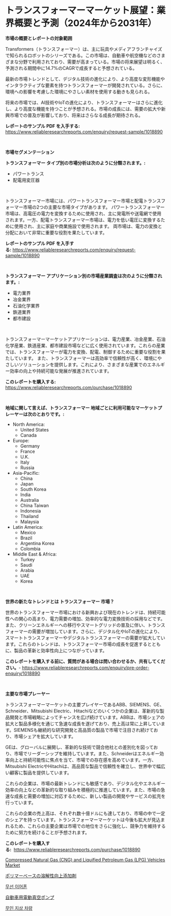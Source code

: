 <p><h1>トランスフォーマーマーケット展望：業界概要と予測（2024年から2031年）</h1></p><p><strong>市場の概要とレポートの対象範囲</strong></p>
<p><p>Transformers（トランスフォーマー）は、主に玩具やメディアフランチャイズで知られるロボットのシリーズである。この市場は、自動車や航空機などのさまざまな分野で利用されており、需要が高まっている。市場の将来展望は明るく、予測される期間中に14.7%のCAGRで成長すると予想されている。</p><p>最新の市場トレンドとして、デジタル技術の進化により、より高度な変形機能やインタラクティブな要素を持つトランスフォーマーが開発されている。さらに、環境への影響を考慮した環境にやさしい素材を使用する動きも見られる。</p><p>将来の市場では、AI技術やIoTの進化により、トランスフォーマーはさらに進化し、より高度な機能を持つことが予想される。市場の成長には、需要の拡大や新興市場での普及が影響しており、将来はさらなる成長が期待される。</p></p>
<p><strong>レポートのサンプル PDF を入手する:</strong> <a href="https://www.reliableresearchreports.com/enquiry/request-sample/1018890">https://www.reliableresearchreports.com/enquiry/request-sample/1018890</a></p>
<p>&nbsp;</p>
<p><strong>市場セグメンテーション</strong></p>
<p><strong>トランスフォーマー タイプ別の市場分析は次のように分類されます。:</strong></p>
<p><ul><li>パワートランス</li><li>配電用変圧器</li></ul></p>
<p>&nbsp;</p>
<p><p>トランスフォーマー市場には、パワートランスフォーマー市場と配電トランスフォーマー市場の2つの主要な市場タイプがあります。 パワートランスフォーマー市場は、高電圧の電力を変換するために使用され、主に発電所や送電網で使用されます。一方、配電トランスフォーマー市場は、電力を低い電圧に変換するために使用され、主に家庭や商業施設で使用されます。 両市場は、電力の変換と分配において非常に重要な役割を果たしています。</p></p>
<p><strong>レポートのサンプル PDF を入手する:</strong>&nbsp;<a href="https://www.reliableresearchreports.com/enquiry/request-sample/1018890">https://www.reliableresearchreports.com/enquiry/request-sample/1018890</a></p>
<p>&nbsp;</p>
<p><strong> トランスフォーマー アプリケーション別の市場産業調査は次のように分類されます。:</strong></p>
<p><ul><li>電力業界</li><li>冶金業界</li><li>石油化学業界</li><li>鉄道業界</li><li>都市建設</li></ul></p>
<p>&nbsp;</p>
<p><p>トランスフォーマーマーケットアプリケーションは、電力産業、冶金産業、石油化学産業、鉄道産業、都市建設市場などに広く使用されています。これらの産業では、トランスフォーマーが電力を変換、配電、制御するために重要な役割を果たしています。 また、トランスフォーマーは高効率で信頼性が高く、環境にやさしいソリューションを提供します。これにより、さまざまな産業でのエネルギー効率の向上や持続可能な発展が推進されています。</p></p>
<p><strong>このレポートを購入する:</strong>&nbsp; <a href="https://www.reliableresearchreports.com/purchase/1018890">https://www.reliableresearchreports.com/purchase/1018890</a></p>
<p>&nbsp;</p>
<p><strong>地域に関して言えば、トランスフォーマー 地域ごとに利用可能なマーケットプレーヤーは次のとおりです。:</strong></p>
<p><ul>
    <li>
        North America:
        <ul>
            <li>United States</li>
            <li>Canada</li>
        </ul>
    </li>
    <li>
        Europe:
        <ul>
            <li>Germany</li>
            <li>France</li>
            <li>U.K.</li>
            <li>Italy</li>
            <li>Russia</li>
        </ul>
    </li>
    <li>
        Asia-Pacific:
        <ul>
            <li>China</li>
            <li>Japan</li>
            <li>South Korea</li>
            <li>India</li>
            <li>Australia</li>
            <li>China Taiwan</li>
            <li>Indonesia</li>
            <li>Thailand</li>
            <li>Malaysia</li>
        </ul>
    </li>
    <li>
        Latin America:
        <ul>
            <li>Mexico</li>
            <li>Brazil</li>
            <li>Argentina Korea</li>
            <li>Colombia</li>
        </ul>
    </li>
    <li>
        Middle East & Africa:
        <ul>
            <li>Turkey</li>
            <li>Saudi</li>
            <li>Arabia</li>
            <li>UAE</li>
            <li>Korea</li>
        </ul>
    </li>
    </ul></p>
<p>&nbsp;</p>
<p><strong>世界の新たなトレンドとは トランスフォーマー 市場？</strong></p>
<p><p>世界のトランスフォーマー市場における新興および現在のトレンドは、持続可能性への関心の高まり、電力需要の増加、効率的な電力変換技術の採用などです。また、クリーンエネルギーへの移行やスマートグリッドの普及に伴い、トランスフォーマーの需要が増加しています。さらに、デジタル化やIoTの進化により、スマートトランスフォーマーやデジタルトランスフォーマーの需要が拡大しています。これらのトレンドは、トランスフォーマー市場の成長を促進するとともに、製品の革新と効率性向上につながっています。</p></p>
<p><strong>このレポートを購入する前に、質問がある場合は問い合わせるか、共有してください。</strong>- <a href="https://www.reliableresearchreports.com/enquiry/pre-order-enquiry/1018890">https://www.reliableresearchreports.com/enquiry/pre-order-enquiry/1018890</a></p>
<p>&nbsp;</p>
<p><strong>主要な市場プレーヤー</strong></p>
<p><p>トランスフォーマーマーケットの主要プレイヤーであるABB、SIEMENS、GE、Schneider、Mitsubishi Electric、Hitachiなどのいくつかの企業は、革新的な製品開発と市場戦略によってチャンスを広げ続けています。ABBは、市場シェアの拡大と製品多様化を通じて急速な成長を遂げており、売上高は常に上昇しています。SIEMENSも継続的な研究開発と高品質の製品で市場で注目され続けており、市場シェアを拡大しています。</p><p>GEは、グローバルに展開し、革新的な技術で競合他社との差別化を図っており、市場でリーダーシップを維持しています。また、Schneiderはエネルギー効率向上と持続可能性に焦点を当て、市場での存在感を高めています。一方、Mitsubishi ElectricやHitachiは、高品質な製品で信頼性を確立し、世界中で幅広い顧客に製品を提供しています。</p><p>これらの企業は、市場の最新トレンドにも敏感であり、デジタル化やエネルギー効率の向上などの革新的な取り組みを積極的に推進しています。また、市場の急速な成長と需要の増加に対応するために、新しい製品の開発やサービスの拡充を行っています。</p><p>これらの企業の売上高は、それぞれ数十億ドルにも達しており、市場の中で一定のシェアを持っています。トランスフォーマーマーケットは今後も拡大が見込まれるため、これらの主要企業は市場での地位をさらに強化し、競争力を維持するために努力を続けることが予想されます。</p></p>
<p><strong>このレポートを購入する:</strong>&nbsp;&nbsp;<a href="https://www.reliableresearchreports.com/purchase/1018890">https://www.reliableresearchreports.com/purchase/1018890</a></p>
<p><p><a href="https://github.com/Angelnienowdseej3e45z3p8c/Market-Research-Report-List-1/blob/main/compressed-natural-gas-cng-and-liquified-petroleum-gas-lpg-vehicles-market.md">Compressed Natural Gas (CNG) and Liquified Petroleum Gas (LPG) Vehicles Market</a></p><p><a href="https://medium.com/@lubmix/%E9%87%8D%E5%90%88%E4%BD%93%E3%83%99%E3%83%BC%E3%82%B9%E3%81%AE%E6%BA%B6%E8%A7%A3%E6%80%A7%E5%90%91%E4%B8%8A%E8%A3%9C%E5%8A%A9%E5%89%A4%E5%B8%82%E5%A0%B4-%E5%B8%82%E5%A0%B4cagr-%E5%B8%82%E5%A0%B4%E3%83%88%E3%83%AC%E3%83%B3%E3%83%89-%E6%88%90%E9%95%B7%E6%88%A6%E7%95%A5%E3%81%AB%E9%96%A2%E3%81%99%E3%82%8B%E6%B4%9E%E5%AF%9F-a6b893546d6e">ポリマーベースの溶解性向上添加剤</a></p><p><a href="https://medium.com/@juansmith1961/%EB%AC%B4%EC%84%A0-%EC%9D%B4%EC%96%B4%ED%8F%B0-%EC%8B%9C%EC%9E%A5-%EC%8B%9C%EC%9E%A5-cagr-%EC%8B%9C%EC%9E%A5-%ED%8A%B8%EB%A0%8C%EB%93%9C-%EB%B0%8F-%EC%84%B1%EC%9E%A5-%EC%A0%84%EB%9E%B5%EC%97%90-%EB%8C%80%ED%95%9C-%ED%86%B5%EC%B0%B0%EB%A0%A5-2f6e1169c4b4">무선 이어폰</a></p><p><a href="https://medium.com/@angeliabkratze/%E8%87%AA%E5%8B%95%E8%BB%8A%E7%94%A8%E9%9B%BB%E5%8B%95%E7%9C%9F%E7%A9%BA%E3%83%9D%E3%83%B3%E3%83%97%E5%B8%82%E5%A0%B4-2031%E5%B9%B4%E3%81%BE%E3%81%A7%E3%81%AE%E6%88%90%E5%8A%9F%E3%81%99%E3%82%8B%E3%83%93%E3%82%B8%E3%83%8D%E3%82%B9%E6%88%A6%E7%95%A5%E3%81%AE%E9%8D%B5%E3%81%AE%E4%BA%88%E6%B8%AC-f93bceab1587">自動車用電動真空ポンプ</a></p><p><a href="https://medium.com/@seamusfunk1998/%EB%AC%B4%EC%9D%B8-%EC%A7%80%EC%83%81-%EC%B0%A8%EB%9F%89-%EC%8B%9C%EC%9E%A5-%EB%B3%B4%EA%B3%A0%EC%84%9C%EB%8A%94%EC%9D%B4-%EC%8B%9C%EC%9E%A5%EC%9D%98-%EC%B5%9C%EC%8B%A0-%ED%8A%B8%EB%A0%8C%EB%93%9C%EC%99%80-%EC%84%B1%EC%9E%A5-%EA%B8%B0%ED%9A%8C%EB%A5%BC-%EB%B0%9D%ED%98%80%EC%A4%8D%EB%8B%88%EB%8B%A4-038a75eaae8f">무인 지상 차량</a></p></p>